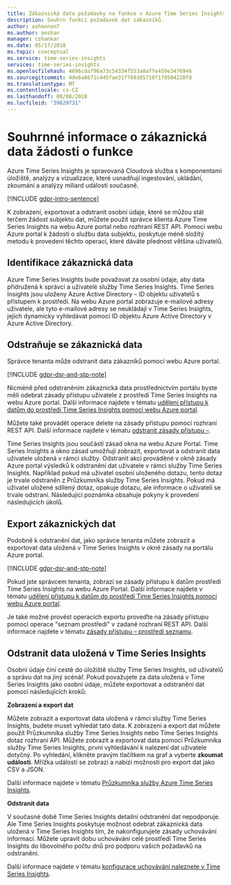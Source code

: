 ```yaml
---
title: Zákaznická data požadavky na funkce v Azure Time Series Insights
description: Souhrn funkcí požadavek dat zákazníků.
author: ashannon7
ms.author: anshan
manager: cshankar
ms.date: 05/17/2018
ms.topic: conceptual
ms.service: time-series-insights
services: time-series-insights
ms.openlocfilehash: 4696cdaf96a73c54334f553a0affe459e3476946
ms.sourcegitcommit: 4de6a8671c445fae31f760385710f17d504228f8
ms.translationtype: MT
ms.contentlocale: cs-CZ
ms.lasthandoff: 08/08/2018
ms.locfileid: "39629731"
---
```

# <a name="summary-of-customer-data-request-features"></a>Souhrnné informace o zákaznická data žádosti o funkce

Azure Time Series Insights je spravovaná Cloudová služba s komponentami úložiště, analýzy a vizualizace, které usnadňují ingestování, ukládání, zkoumání a analýzy miliard událostí současně.

[!INCLUDE [gdpr-intro-sentence](../../includes/gdpr-intro-sentence.md)]

K zobrazení, exportovat a odstranit osobní údaje, které se můžou stát terčem žádost subjektu dat, můžete použít správce klienta Azure Time Series Insights na webu Azure portal nebo rozhraní REST API. Pomocí webu Azure portal k žádosti o službu data subjektu, poskytuje méně složitý metodu k provedení těchto operací, které dáváte přednost většina uživatelů.

## <a name="identifying-customer-data"></a>Identifikace zákaznická data

Azure Time Series Insights bude považovat za osobní údaje, aby data přidružená k správci a uživatelé služby Time Series Insights. Time Series Insights jsou uloženy Azure Active Directory – ID objektu uživatelů s přístupem k prostředí. Na webu Azure portal zobrazuje e-mailové adresy uživatele, ale tyto e-mailové adresy se neukládají v Time Series Insights, jejich dynamicky vyhledávat pomocí ID objektu Azure Active Directory v Azure Active Directory.

## <a name="deleting-customer-data"></a>Odstraňuje se zákaznická data

Správce tenanta může odstranit data zákazníků pomocí webu Azure portal.

[!INCLUDE [gdpr-dsr-and-stp-note](../../includes/gdpr-dsr-and-stp-note.md)]

Nicméně před odstraněním zákaznická data prostřednictvím portálu byste měli odebrat zásady přístupu uživatele z prostředí Time Series Insights na webu Azure portal. Další informace najdete v tématu [udělení přístupu k datům do prostředí Time Series Insights pomocí webu Azure portal](time-series-insights-data-access.md).

Můžete také provádět operace delete na zásady přístupu pomocí rozhraní REST API. Další informace najdete v tématu [odstranit zásady přístupu –](https://docs.microsoft.com/rest/api/time-series-insights-management/accesspolicies/delete).

Time Series Insights jsou součástí zásad okna na webu Azure Portal. Time Series Insights a okno zásad umožňují zobrazit, exportovat a odstranit data uživatele uložená v rámci služby. Odstranit akci prováděné v okně zásady Azure portal výsledků k odstranění dat uživatele v rámci služby Time Series Insights. Například pokud má uživatel osobní uloženého dotazu, tento dotaz je trvale odstraněn z Průzkumníka služby Time Series Insights. Pokud má uživatel uložené sdílený dotaz, opakuje dotazu, ale informace o uživateli se trvale odstraní. Následující poznámka obsahuje pokyny k provedení následujících úkolů.

## <a name="exporting-customer-data"></a>Export zákaznických dat

Podobně k odstranění dat, jako správce tenanta můžete zobrazit a exportovat data uložená v Time Series Insights v okně zásady na portálu Azure portal.

[!INCLUDE [gdpr-dsr-and-stp-note](../../includes/gdpr-dsr-and-stp-note.md)]

Pokud jste správcem tenanta, zobrazí se zásady přístupu k datům prostředí Time Series Insights na webu Azure Portal. Další informace najdete v tématu [udělení přístupu k datům do prostředí Time Series Insights pomocí webu Azure portal](time-series-insights-data-access.md).

Je také možné provést operacích exportu proveďte na zásady přístupu pomocí operace "seznam prostředí" v zadané rozhraní REST API. Další informace najdete v tématu [zásady přístupu – prostředí seznamu](https://docs.microsoft.com/rest/api/time-series-insights-management/accesspolicies/listbyenvironment).

## <a name="to-delete-data-stored-within-time-series-insights"></a>Odstranit data uložená v Time Series Insights

Osobní údaje činí cestě do úložiště služby Time Series Insights, od uživatelů a správu dat na jiný scénář. Pokud považujete za data uložená v Time Series Insights jako osobní údaje, můžete exportovat a odstranění dat pomocí následujících kroků:

**Zobrazení a export dat**

Můžete zobrazit a exportovat data uložená v rámci služby Time Series Insights, budete muset vyhledat tato data. K zobrazení a export dat můžete použít Průzkumníka služby Time Series Insights nebo Time Series Insights dotaz rozhraní API. Můžete zobrazit a exportovat data pomocí Průzkumníka služby Time Series Insights, první vyhledávání k nalezení dat uživatele dotyčný. Po vyhledání, klikněte pravým tlačítkem na graf a vyberte **zkoumat události**. Mřížka událostí se zobrazí a nabízí možnosti pro export dat jako CSV a JSON.

Další informace najdete v tématu [Průzkumníka služby Azure Time Series Insights](time-series-insights-explorer.md).

**Odstranit data**

V současné době Time Series Insights detailní odstranění dat nepodporuje. Ale Time Series Insights poskytuje možnost odebrat zákaznická data uložená v Time Series Insights tím, že nakonfigurujete zásady uchovávání informací. Můžete upravit dobu uchovávání celé prostředí Time Series Insights do libovolného počtu dnů pro podporu vašich požadavků na odstranění.

Další informace najdete v tématu [konfigurace uchovávání naleznete v Time Series Insights](time-series-insights-how-to-configure-retention.md).